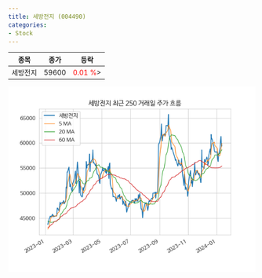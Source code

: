 ```yaml
---
title: 세방전지 (004490)
categories:
- Stock
---
```


|종목|종가|등락|
|----|----|----|
|세방전지|59600|<span style="color: red">0.01 %</span>>|

<!-- more -->

![004490](/assets/images/stock/004490.png)